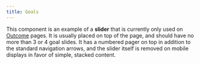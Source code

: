 ```yaml
---
title: Goals
---
```

This component is an example of a **slider** that is currently only used on [Outcome](/?p=pages-outcome) pages.
It is usually placed on top of the page, and should have no more than 3 or 4 goal slides. It has a numbered pager on top in addition to the standard navigation arrows, and the slider itself is removed on mobile displays in favor of simple, stacked content.